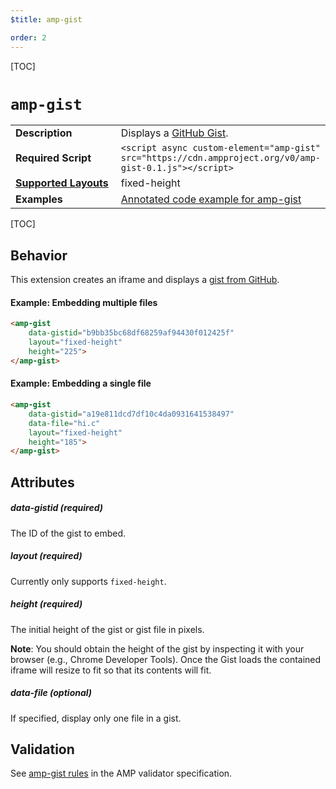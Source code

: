 ```yaml
---
$title: amp-gist

order: 2
---
```


[TOC]

# <a name="`amp-gist`"></a> `amp-gist`

<table>
  <tr>
    <td width="40%"><strong>Description</strong></td>
    <td>Displays a <a href="https://gist.github.com/">GitHub Gist</a>.</td>
  </tr>
  <tr>
    <td width="40%"><strong>Required Script</strong></td>
    <td><code>&lt;script async custom-element="amp-gist" src="https://cdn.ampproject.org/v0/amp-gist-0.1.js">&lt;/script></code></td>
  </tr>
  <tr>
    <td class="col-fourty"><strong><a href="https://www.ampproject.org/docs/guides/responsive/control_layout.html">Supported Layouts</a></strong></td>
    <td>fixed-height</td>
  </tr>
  <tr>
    <td width="40%"><strong>Examples</strong></td>
    <td><a href="https://ampbyexample.com/components/amp-gist/">Annotated code example for amp-gist</a></td>
  </tr>
</table>

[TOC]

## Behavior

This extension creates an iframe and displays a [gist from GitHub](https://help.github.com/articles/about-gists/).

#### Example: Embedding multiple files

```html
<amp-gist
    data-gistid="b9bb35bc68df68259af94430f012425f"
    layout="fixed-height"
    height="225">
</amp-gist>
```

#### Example: Embedding a single file

```html
<amp-gist
    data-gistid="a19e811dcd7df10c4da0931641538497"
    data-file="hi.c"
    layout="fixed-height"
    height="185">
</amp-gist>
```

## Attributes

##### data-gistid (required)

The ID of the gist to embed.

##### layout (required)

Currently only supports `fixed-height`.

##### height (required)

The initial height of the gist or gist file in pixels.

**Note**: You should obtain the height of the gist by inspecting it with your browser (e.g., Chrome Developer Tools). Once the Gist loads the contained iframe will resize to fit so that its contents will fit.

##### data-file (optional)

If specified, display only one file in a gist.

## Validation
See [amp-gist rules](https://github.com/ampproject/amphtml/blob/master/extensions/amp-gist/validator-amp-gist.protoascii) in the AMP validator specification.
